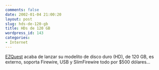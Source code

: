 ```yaml
---
comments: false
date: 2002-01-04 21:00:20
layout: post
slug: hds-de-120-gb
title: HDs de 120 GB
wordpress_id: 143
categories:
- Internet
---
```


[EZQuest](http://www.ezq.com/1-714-694-0031/products02a.htm) acaba de lanzar su modelito de disco duro (HD), de 120 GB, es externo, soporta Firewire, USB y SlimFirewire todo por $500 dólares…




 
